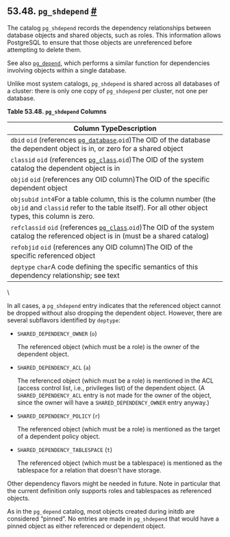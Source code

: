 ## 53.48. `pg_shdepend` [#](#CATALOG-PG-SHDEPEND)

The catalog `pg_shdepend` records the dependency relationships between database objects and shared objects, such as roles. This information allows PostgreSQL to ensure that those objects are unreferenced before attempting to delete them.

See also [`pg_depend`](catalog-pg-depend.html "53.18. pg_depend"), which performs a similar function for dependencies involving objects within a single database.

Unlike most system catalogs, `pg_shdepend` is shared across all databases of a cluster: there is only one copy of `pg_shdepend` per cluster, not one per database.

**Table 53.48. `pg_shdepend` Columns**

| Column TypeDescription                                                                                                                                                          |
| ------------------------------------------------------------------------------------------------------------------------------------------------------------------------------- |
| `dbid` `oid` (references [`pg_database`](catalog-pg-database.html "53.15. pg_database").`oid`)The OID of the database the dependent object is in, or zero for a shared object   |
| `classid` `oid` (references [`pg_class`](catalog-pg-class.html "53.11. pg_class").`oid`)The OID of the system catalog the dependent object is in                                |
| `objid` `oid` (references any OID column)The OID of the specific dependent object                                                                                               |
| `objsubid` `int4`For a table column, this is the column number (the `objid` and `classid` refer to the table itself). For all other object types, this column is zero.          |
| `refclassid` `oid` (references [`pg_class`](catalog-pg-class.html "53.11. pg_class").`oid`)The OID of the system catalog the referenced object is in (must be a shared catalog) |
| `refobjid` `oid` (references any OID column)The OID of the specific referenced object                                                                                           |
| `deptype` `char`A code defining the specific semantics of this dependency relationship; see text                                                                                |

\

In all cases, a `pg_shdepend` entry indicates that the referenced object cannot be dropped without also dropping the dependent object. However, there are several subflavors identified by `deptype`:

* `SHARED_DEPENDENCY_OWNER` (`o`)

    The referenced object (which must be a role) is the owner of the dependent object.

* `SHARED_DEPENDENCY_ACL` (`a`)

    The referenced object (which must be a role) is mentioned in the ACL (access control list, i.e., privileges list) of the dependent object. (A `SHARED_DEPENDENCY_ACL` entry is not made for the owner of the object, since the owner will have a `SHARED_DEPENDENCY_OWNER` entry anyway.)

* `SHARED_DEPENDENCY_POLICY` (`r`)

    The referenced object (which must be a role) is mentioned as the target of a dependent policy object.

* `SHARED_DEPENDENCY_TABLESPACE` (`t`)

    The referenced object (which must be a tablespace) is mentioned as the tablespace for a relation that doesn't have storage.

Other dependency flavors might be needed in future. Note in particular that the current definition only supports roles and tablespaces as referenced objects.

As in the `pg_depend` catalog, most objects created during initdb are considered “pinned”. No entries are made in `pg_shdepend` that would have a pinned object as either referenced or dependent object.